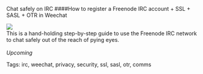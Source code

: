Chat safely on IRC
####How to register a Freenode IRC account + SSL + SASL + OTR in Weechat

<img src="https://raw.githubusercontent.com/i90rr/i90rr.github.io/master/resources/img/weechat.png" border="0"  align="left" style="margin-right: 17px">

<br>This is a hand-holding step-by-step guide to use the Freenode IRC network to chat safely out of the reach of pying eyes.
<br><br>
*Upcoming*

Tags: irc, weechat, privacy, security, ssl, sasl, otr, comms
